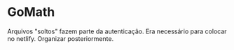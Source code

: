 # GoMath
Arquivos "soltos" fazem parte da autenticação. Era necessário para colocar no netlify. Organizar posteriormente.
